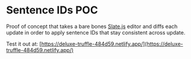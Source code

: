 # Sentence IDs POC

Proof of concept that takes a bare bones [Slate.js](https://www.slatejs.org/examples/richtext) editor and diffs each update in order to apply sentence IDs that stay consistent across update.

Test it out at: [https://deluxe-truffle-484d59.netlify.app/](https://deluxe-truffle-484d59.netlify.app/)
